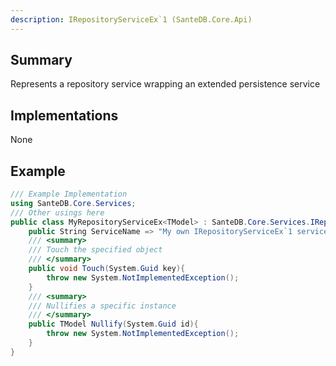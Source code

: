 ```yaml
---
description: IRepositoryServiceEx`1 (SanteDB.Core.Api)
---
```


## Summary
Represents a repository service wrapping an extended persistence service

## Implementations

None

## Example
```csharp
/// Example Implementation
using SanteDB.Core.Services;
/// Other usings here
public class MyRepositoryServiceEx<TModel> : SanteDB.Core.Services.IRepositoryServiceEx<TModel> { 
	public String ServiceName => "My own IRepositoryServiceEx`1 service";
	/// <summary>
	/// Touch the specified object
	/// </summary>
	public void Touch(System.Guid key){
		throw new System.NotImplementedException();
	}
	/// <summary>
	/// Nullifies a specific instance
	/// </summary>
	public TModel Nullify(System.Guid id){
		throw new System.NotImplementedException();
	}
}
```
